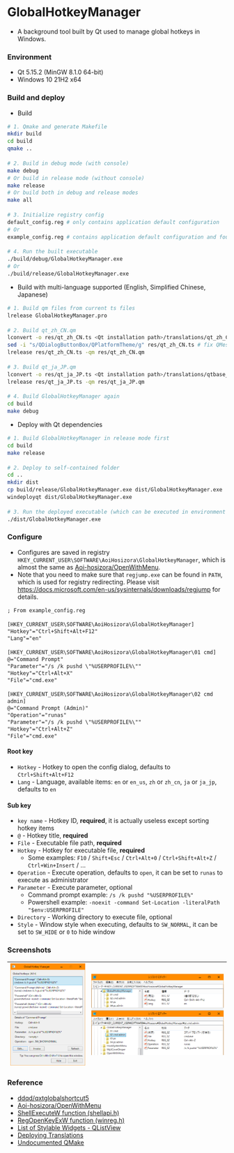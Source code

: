# GlobalHotkeyManager

+ A background tool built by Qt used to manage global hotkeys in Windows.

### Environment

+ Qt 5.15.2 (MinGW 8.1.0 64-bit)
+ Windows 10 21H2 x64

### Build and deploy

+ Build

```bash
# 1. Qmake and generate Makefile
mkdir build
cd build
qmake ..

# 2. Build in debug mode (with console)
make debug
# Or build in release mode (without console)
make release
# Or build both in debug and release modes
make all

# 3. Initialize registry config
default_config.reg # only contains application default configuration
# Or
example_config.reg # contains application default configuration and four hotkeys

# 4. Run the built executable
./build/debug/GlobalHotkeyManager.exe
# Or
./build/release/GlobalHotkeyManager.exe
```

+ Build with multi-language supported (English, Simplified Chinese, Japanese)

```bash
# 1. Build qm files from current ts files
lrelease GlobalHotkeyManager.pro

# 2. Build qt_zh_CN.qm
lconvert -o res/qt_zh_CN.ts <Qt installation path>/translations/qt_zh_CN.qm
sed -i "s/QDialogButtonBox/QPlatformTheme/g" res/qt_zh_CN.ts # fix QMessageBox translation bug in Chinese
lrelease res/qt_zh_CN.ts -qm res/qt_zh_CN.qm

# 3. Build qt_ja_JP.qm
lconvert -o res/qt_ja_JP.ts <Qt installation path>/translations/qtbase_ja.qm <Qt installation path>/translations/qtdeclarative_ja.qm
lrelease res/qt_ja_JP.ts -qm res/qt_ja_JP.qm

# 4. Build GlobalHotkeyManager again
cd build
make debug
```

+ Deploy with Qt dependencies

```bash
# 1. Build GlobalHotkeyManager in release mode first
cd build
make release

# 2. Deploy to self-contained folder
cd ..
mkdir dist
cp build/release/GlobalHotkeyManager.exe dist/GlobalHotkeyManager.exe
windeployqt dist/GlobalHotkeyManager.exe

# 3. Run the deployed executable (which can be executed in environment without qt)
./dist/GlobalHotkeyManager.exe
```

### Configure

+ Configures are saved in registry `HKEY_CURRENT_USER\SOFTWARE\AoiHosizora\GlobalHotkeyManager`, which is almost the same as [Aoi-hosizora/OpenWithMenu](https://github.com/Aoi-hosizora/OpenWithMenu#configure).
+ Note that you need to make sure that `regjump.exe` can be found in `PATH`, which is used for registry redirecting. Please visit https://docs.microsoft.com/en-us/sysinternals/downloads/regjump for details.

```reg
; From example_config.reg

[HKEY_CURRENT_USER\SOFTWARE\AoiHosizora\GlobalHotkeyManager]
"Hotkey"="Ctrl+Shift+Alt+F12"
"Lang"="en"

[HKEY_CURRENT_USER\SOFTWARE\AoiHosizora\GlobalHotkeyManager\01 cmd]
@="Command Prompt"
"Parameter"="/s /k pushd \"%USERPROFILE%\""
"Hotkey"="Ctrl+Alt+X"
"File"="cmd.exe"

[HKEY_CURRENT_USER\SOFTWARE\AoiHosizora\GlobalHotkeyManager\02 cmd admin]
@="Command Prompt (Admin)"
"Operation"="runas"
"Parameter"="/s /k pushd \"%USERPROFILE%\""
"Hotkey"="Ctrl+Alt+Z"
"File"="cmd.exe"
```

#### Root key

+ `Hotkey` - Hotkey to open the config dialog, defaults to `Ctrl+Shift+Alt+F12`
+ `Lang` - Language, available items: `en` or `en_us`, `zh` or `zh_cn`, `ja` or `ja_jp`, defaults to `en`

#### Sub key

+ `key name` - Hotkey ID, **required**, it is actually useless except sorting hotkey items
+ `@` - Hotkey title, **required**
+ `File` - Executable file path, **required**
+ `Hotkey` - Hotkey for executable file, **required**
    + Some examples: `F10` / `Shift+Esc` / `Ctrl+Alt+0` / `Ctrl+Shift+Alt+Z` / `Ctrl+Win+Insert` / ...
+ `Operation` - Execute operation, defaults to `open`, it can be set to `runas` to execute as administrator
+ `Parameter` - Execute parameter, optional
    + Command prompt example: `/s /k pushd "%USERPROFILE%"`
    + Powershell example: `-noexit -command Set-Location -literalPath "$env:USERPROFILE"`
+ `Directory` - Working directory to execute file, optional
+ `Style` - Window style when executing, defaults to `SW_NORMAL`, it can be set to `SW_HIDE` or `0` to hide window

### Screenshots

|![main_window](./assets/main_window.png)|![registry](./assets/registry.png)|
|---|---|

### Reference

+ [ddqd/qxtglobalshortcut5](https://github.com/ddqd/qxtglobalshortcut5)
+ [Aoi-hosizora/OpenWithMenu](https://github.com/Aoi-hosizora/OpenWithMenu)
+ [ShellExecuteW function (shellapi.h)](https://docs.microsoft.com/en-us/windows/win32/api/shellapi/nf-shellapi-shellexecutew)
+ [RegOpenKeyExW function (winreg.h)](https://docs.microsoft.com/en-us/windows/win32/api/winreg/nf-winreg-regopenkeyexw)
+ [List of Stylable Widgets - QListView](https://doc.qt.io/qt-5/stylesheet-reference.html#qlistview-widget)
+ [Deploying Translations](https://doc.qt.io/qt-5/linguist-programmers.html#deploying-translations)
+ [Undocumented QMake](https://wiki.qt.io/Undocumented_QMake)
